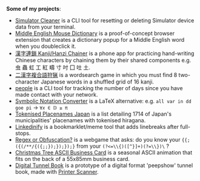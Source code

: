 
<b>Some of my projects</b>:
  - [Simulator Cleaner](https://github.com/CallumBeaney/simulator-cleaner) is a CLI tool for resetting or deleting Simulator device data from your terminal.   
  - [Middle English Mouse Dictionary](https://github.com/goodpals/middle-english-mouse-dictionary) is a proof-of-concept browser extension that creates a dictionary popup for a Middle English word when you doubleclick it.
  - [漢字連鎖 Kanji/Hanzi Chainer](https://github.com/CallumBeaney/kanji-hanzi-chainer) is a phone app for practicing hand-writing Chinese characters by chaining them by their shared components e.g. 虫 蟲 虹 工 紅 疇 寸 吋 囗 吐 土.
  - [二漢字複合語狩猟](https://github.com/CallumBeaney/kanji-pair-game) is a wordsearch game in which you must find 8 two-character Japanese words in a shuffled grid of 16 kanji.
  - [people](https://github.com/CallumBeaney/people) is a CLI tool for tracking the number of days since you have made contact with your network.
  - [Symbolic Notation Converter](https://github.com/CallumBeaney/Symbolic-Notation-Converter) is a LaTeX alternative: e.g. `all var in dd goe pi` → `∀𝑥 ∈ 𝔻 ≥ π`
  - [Tokenised Placenames Japan](https://github.com/CallumBeaney/Tokenized-Place-Names-Japan) is a list detailing 1714 of Japan's municipalities' placenames with tokenised hiragana.
  - [Linkedinify](https://callumbeaney.github.io/linkedinify/) is a bookmarklet/meme tool that adds linebreaks after full-stops. 
  - [Regex or Obfuscation?](https://regex-or-obfuscation.web.app/) is a webgame that asks: do you know your `{{;({(/**/{({;;});});});}` from your `(?<=\\{)([^}]+)(?=\\})\` ?
  - [Christmas Tree ASCII Business Card](https://github.com/CallumBeaney/christmas-tree-card/tree/main) is a seasonal ASCII animation that fits on the back of a 55x85mm business card.
  - [Digital Tunnel Book](https://github.com/CallumBeaney/tunnel-book-prototype) is a prototype of a digital format 'peepshow' tunnel book, made with [Printer Scanner](https://github.com/printerscanner).   
